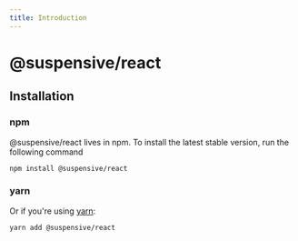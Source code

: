 ```yaml
---
title: Introduction
---
```


# @suspensive/react

## Installation

### npm

@suspensive/react lives in npm. To install the latest stable version, run the following command

```shell
npm install @suspensive/react
```

### yarn

Or if you're using <a href="https://classic.yarnpkg.com/en/docs/install/" target="_blank">yarn</a>:

```shell
yarn add @suspensive/react
```
